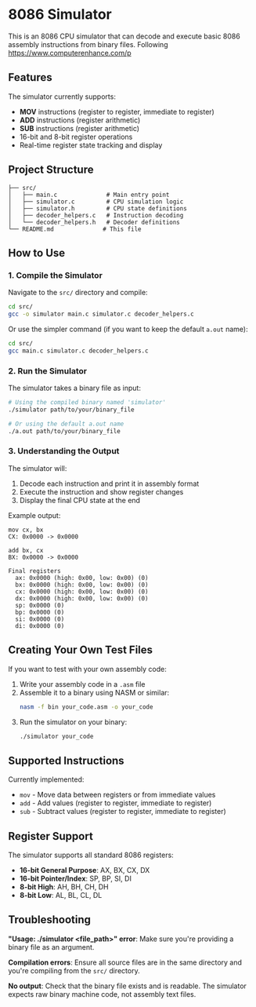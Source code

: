 # 8086 Simulator

This is an 8086 CPU simulator that can decode and execute basic 8086 assembly instructions from binary files. Following https://www.computerenhance.com/p

## Features

The simulator currently supports:
- **MOV** instructions (register to register, immediate to register)
- **ADD** instructions (register arithmetic)
- **SUB** instructions (register arithmetic)
- 16-bit and 8-bit register operations
- Real-time register state tracking and display

## Project Structure

```
├── src/
│   ├── main.c              # Main entry point
│   ├── simulator.c         # CPU simulation logic
│   ├── simulator.h         # CPU state definitions
│   ├── decoder_helpers.c   # Instruction decoding
│   └── decoder_helpers.h   # Decoder definitions
└── README.md              # This file
```

## How to Use

### 1. Compile the Simulator

Navigate to the `src/` directory and compile:

```bash
cd src/
gcc -o simulator main.c simulator.c decoder_helpers.c
```

Or use the simpler command (if you want to keep the default `a.out` name):

```bash
cd src/
gcc main.c simulator.c decoder_helpers.c
```

### 2. Run the Simulator

The simulator takes a binary file as input:

```bash
# Using the compiled binary named 'simulator'
./simulator path/to/your/binary_file

# Or using the default a.out name
./a.out path/to/your/binary_file
```

### 3. Understanding the Output

The simulator will:
1. Decode each instruction and print it in assembly format
2. Execute the instruction and show register changes
3. Display the final CPU state at the end

Example output:
```
mov cx, bx
CX: 0x0000 -> 0x0000

add bx, cx
BX: 0x0000 -> 0x0000

Final registers
  ax: 0x0000 (high: 0x00, low: 0x00) (0)
  bx: 0x0000 (high: 0x00, low: 0x00) (0)
  cx: 0x0000 (high: 0x00, low: 0x00) (0)
  dx: 0x0000 (high: 0x00, low: 0x00) (0)
  sp: 0x0000 (0)
  bp: 0x0000 (0)
  si: 0x0000 (0)
  di: 0x0000 (0)
```

## Creating Your Own Test Files

If you want to test with your own assembly code:

1. Write your assembly code in a `.asm` file
2. Assemble it to a binary using NASM or similar:
   ```bash
   nasm -f bin your_code.asm -o your_code
   ```
3. Run the simulator on your binary:
   ```bash
   ./simulator your_code
   ```

## Supported Instructions

Currently implemented:
- `mov` - Move data between registers or from immediate values
- `add` - Add values (register to register, immediate to register)
- `sub` - Subtract values (register to register, immediate to register)

## Register Support

The simulator supports all standard 8086 registers:
- **16-bit General Purpose**: AX, BX, CX, DX
- **16-bit Pointer/Index**: SP, BP, SI, DI
- **8-bit High**: AH, BH, CH, DH
- **8-bit Low**: AL, BL, CL, DL

## Troubleshooting

**"Usage: ./simulator <file_path>" error**: Make sure you're providing a binary file as an argument.

**Compilation errors**: Ensure all source files are in the same directory and you're compiling from the `src/` directory.

**No output**: Check that the binary file exists and is readable. The simulator expects raw binary machine code, not assembly text files.

